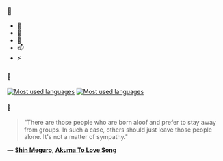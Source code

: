 ### 👋

- 🔭
- 🌱
- 💬
- 📫
- ⚡

#### 🧏

[![Most used languages](https://github-readme-stats-aynah.vercel.app/api/top-langs/?username=aynh&theme=solarized-dark&langs_count=6&layout=compact&hide_title=true)](https://github.com/anuraghazra/github-readme-stats#gh-dark-mode-only)
[![Most used languages](https://github-readme-stats-aynah.vercel.app/api/top-langs/?username=aynh&theme=solarized-light&langs_count=6&layout=compact&hide_title=true)](https://github.com/anuraghazra/github-readme-stats#gh-light-mode-only)

#### 💬

> "There are those people who are born aloof and prefer to stay away from groups. In such a case, others should just leave those people alone. It's not a matter of sympathy."

&mdash; [**Shin Meguro**](https://myanimelist.net/character.php?q=Shin%20Meguro&cat=character), [**Akuma To Love Song**](https://myanimelist.net/search/all?q=Akuma%20To%20Love%20Song&cat=all)
